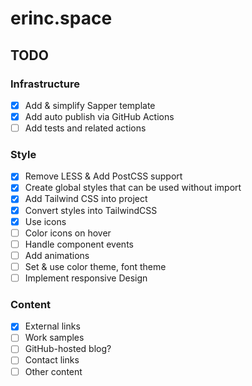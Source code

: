 # erinc.space

## TODO

### Infrastructure

- [x] Add & simplify Sapper template
- [x] Add auto publish via GitHub Actions
- [ ] Add tests and related actions

### Style

- [x] Remove LESS & Add PostCSS support
- [x] Create global styles that can be used without import
- [x] Add Tailwind CSS into project
- [x] Convert styles into TailwindCSS
- [x] Use icons
- [ ] Color icons on hover
- [ ] Handle component events
- [ ] Add animations
- [ ] Set & use color theme, font theme
- [ ] Implement responsive Design

### Content

- [x] External links
- [ ] Work samples
- [ ] GitHub-hosted blog?
- [ ] Contact links
- [ ] Other content
